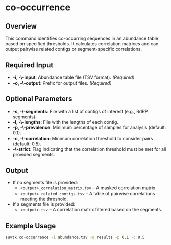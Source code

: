 # co-occurrence

## Overview
This command identifies co-occurring sequences in an abundance table based on specified thresholds. It calculates correlation matrices and can output pairwise related contigs or segment-specific correlations.

## Required Input
- **-i, -\\\-input**: Abundance table file (TSV format). *(Required)*
- **-o, -\\\-output**: Prefix for output files. *(Required)*

## Optional Parameters
- **-s, -\\\-segments**: File with a list of contigs of interest (e.g., RdRP segments).
- **-l, -\\\-lengths**: File with the lengths of each contig.
- **-p, -\\\-prevalence**: Minimum percentage of samples for analysis (default: 0.1).
- **-c, -\\\-correlation**: Minimum correlation threshold to consider pairs (default: 0.5).
- **-\\\-strict**: Flag indicating that the correlation threshold must be met for all provided segments.

## Output
- If no segments file is provided:  
  - `<output>_correlation_matrix.tsv` – A masked correlation matrix.
  - `<output>_related_contigs.tsv` – A table of pairwise correlations meeting the threshold.
- If a segments file is provided:  
  - `<output>.tsv` – A correlation matrix filtered based on the segments.

## Example Usage
```bash
suvtk co-occurrence -i abundance.tsv -o results -p 0.1 -c 0.5
